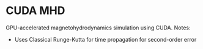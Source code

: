 # CUDA MHD

GPU-accelerated magnetohydrodynamics simulation using CUDA. Notes:
* Uses Classical Runge-Kutta for time propagation for second-order error
